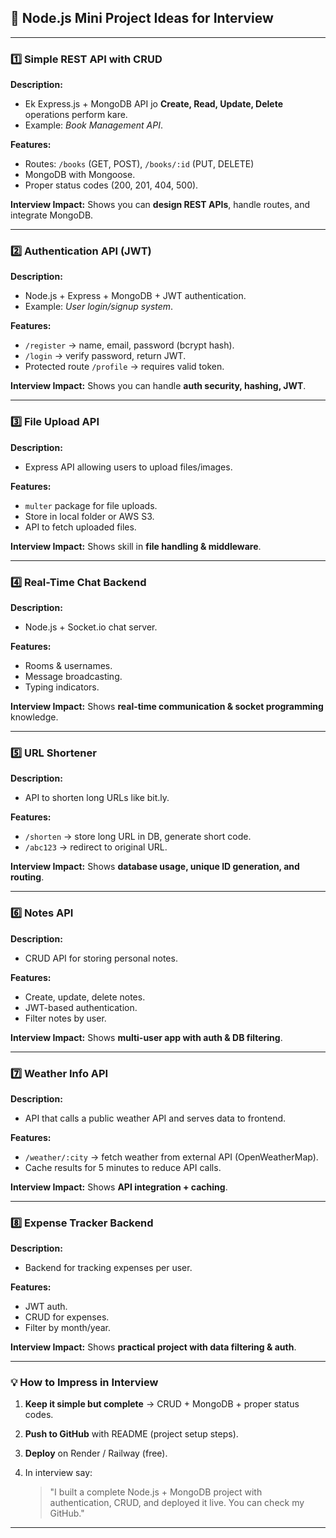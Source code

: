 ## **📌 Node.js Mini Project Ideas for Interview**

---

### **1️⃣ Simple REST API with CRUD**

**Description:**

* Ek Express.js + MongoDB API jo **Create, Read, Update, Delete** operations perform kare.
* Example: *Book Management API*.

**Features:**

* Routes: `/books` (GET, POST), `/books/:id` (PUT, DELETE)
* MongoDB with Mongoose.
* Proper status codes (200, 201, 404, 500).

**Interview Impact:**
Shows you can **design REST APIs**, handle routes, and integrate MongoDB.

---

### **2️⃣ Authentication API (JWT)**

**Description:**

* Node.js + Express + MongoDB + JWT authentication.
* Example: *User login/signup system*.

**Features:**

* `/register` → name, email, password (bcrypt hash).
* `/login` → verify password, return JWT.
* Protected route `/profile` → requires valid token.

**Interview Impact:**
Shows you can handle **auth security, hashing, JWT**.

---

### **3️⃣ File Upload API**

**Description:**

* Express API allowing users to upload files/images.

**Features:**

* `multer` package for file uploads.
* Store in local folder or AWS S3.
* API to fetch uploaded files.

**Interview Impact:**
Shows skill in **file handling & middleware**.

---

### **4️⃣ Real-Time Chat Backend**

**Description:**

* Node.js + Socket.io chat server.

**Features:**

* Rooms & usernames.
* Message broadcasting.
* Typing indicators.

**Interview Impact:**
Shows **real-time communication & socket programming** knowledge.

---

### **5️⃣ URL Shortener**

**Description:**

* API to shorten long URLs like bit.ly.

**Features:**

* `/shorten` → store long URL in DB, generate short code.
* `/abc123` → redirect to original URL.

**Interview Impact:**
Shows **database usage, unique ID generation, and routing**.

---

### **6️⃣ Notes API**

**Description:**

* CRUD API for storing personal notes.

**Features:**

* Create, update, delete notes.
* JWT-based authentication.
* Filter notes by user.

**Interview Impact:**
Shows **multi-user app with auth & DB filtering**.

---

### **7️⃣ Weather Info API**

**Description:**

* API that calls a public weather API and serves data to frontend.

**Features:**

* `/weather/:city` → fetch weather from external API (OpenWeatherMap).
* Cache results for 5 minutes to reduce API calls.

**Interview Impact:**
Shows **API integration + caching**.

---

### **8️⃣ Expense Tracker Backend**

**Description:**

* Backend for tracking expenses per user.

**Features:**

* JWT auth.
* CRUD for expenses.
* Filter by month/year.

**Interview Impact:**
Shows **practical project with data filtering & auth**.

---

### **💡 How to Impress in Interview**

1. **Keep it simple but complete** → CRUD + MongoDB + proper status codes.
2. **Push to GitHub** with README (project setup steps).
3. **Deploy** on Render / Railway (free).
4. In interview say:

   > "I built a complete Node.js + MongoDB project with authentication, CRUD, and deployed it live. You can check my GitHub."

---
